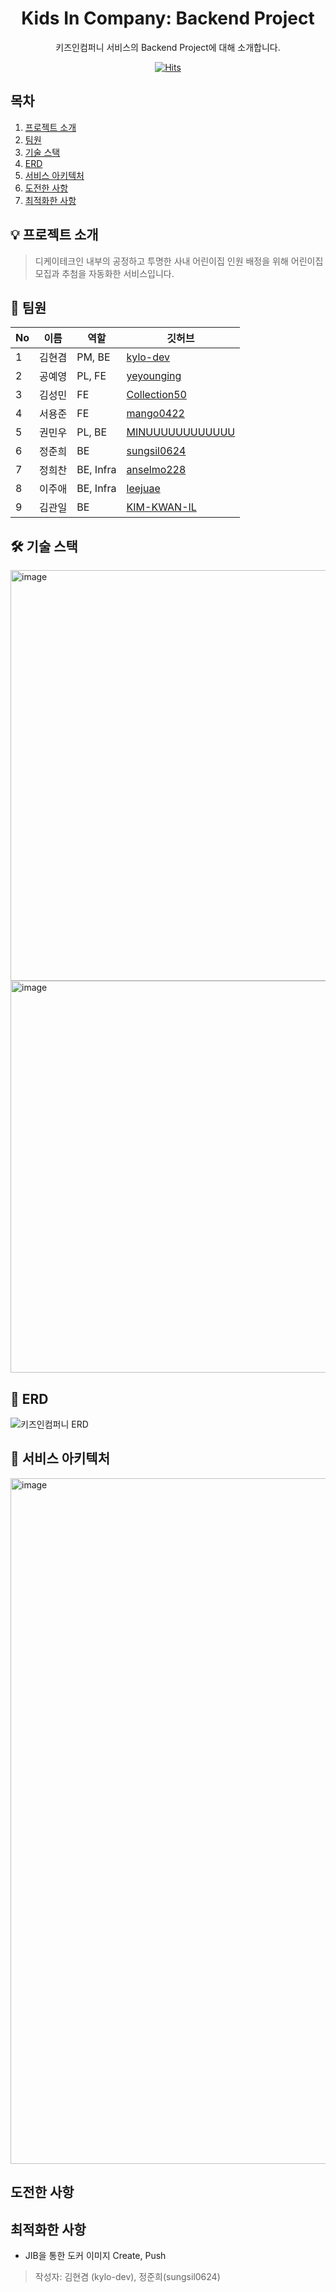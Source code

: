 <div align="center">

# Kids In Company: Backend Project

키즈인컴퍼니 서비스의 Backend Project에 대해 소개합니다.

[![Hits](https://hits.seeyoufarm.com/api/count/incr/badge.svg?url=https%3A%2F%2Fgithub.com%2FCLOVIDER%2Fkic-backend&count_bg=%23E7E413&title_bg=%231F36A4&icon=&icon_color=%23E7E7E7&title=hits&edge_flat=false)](https://hits.seeyoufarm.com)

</div>


## 목차

1. [프로젝트 소개](#프로젝트-소개)
2. [팀원](#팀원)
3. [기술 스택](#기술-스택)
4. [ERD](#ERD)
5. [서비스 아키텍처](#서비스-아키텍처)
6. [도전한 사항](#도전한-사항)
7. [최적화한 사항](#최적화한-사항)

## 💡 프로젝트 소개
>디케이테크인 내부의 공정하고 투명한 사내 어린이집 인원 배정을 위해 어린이집 모집과 추첨을 자동화한 서비스입니다.

## 🫶 팀원

|No|이름|역할|깃허브|
|------|---|---|---|
|1|김현겸|PM, BE|[kylo-dev](https://github.com/kylo-dev)|
|2|공예영|PL, FE|[yeyounging](https://github.com/yeyounging)|
|3|김성민|FE|[Collection50](https://github.com/Collection50)|
|4|서용준|FE|[mango0422](https://github.com/mango0422)|
|5|권민우|PL, BE|[MINUUUUUUUUUUUU](https://github.com/MINUUUUUUUUUUUU)|
|6|정준희|BE|[sungsil0624](https://github.com/sungsil0624)|
|7|정희찬|BE, Infra|[anselmo228](https://github.com/anselmo228)|
|8|이주애|BE, Infra|[leejuae](https://github.com/leejuae)|
|9|김관일|BE|[KIM-KWAN-IL](https://github.com/KIM-KWAN-IL)|

## 🛠️ 기술 스택

<img width="657" alt="image" src="https://github.com/user-attachments/assets/8347d607-772e-4bfc-8043-61526a2af3a1">
<img width="627" alt="image" src="https://github.com/user-attachments/assets/20b819f7-fa7d-48b7-a608-8682428f78ea">

## 📝 ERD

![키즈인컴퍼니 ERD](https://github.com/user-attachments/assets/56cefb42-935d-4ce6-b79b-7cd8f2e05a73)

## 🌱 서비스 아키텍처

<img width="1097" alt="image" src="https://github.com/user-attachments/assets/fc729e9e-baf9-4d7d-9a8b-235083346fef">

## 도전한 사항

## 최적화한 사항
* JIB을 통한 도커 이미지 Create, Push


> 작성자: 김현겸 (kylo-dev), 정준희(sungsil0624)
